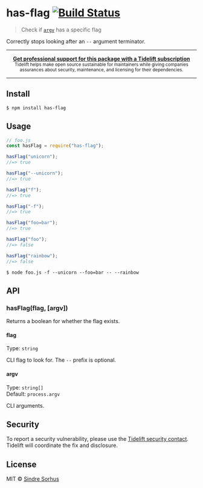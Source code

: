 # has-flag [![Build Status](https://travis-ci.org/sindresorhus/has-flag.svg?branch=master)](https://travis-ci.org/sindresorhus/has-flag)

> Check if [`argv`](https://nodejs.org/docs/latest/api/process.html#process_process_argv) has a specific flag

Correctly stops looking after an `--` argument terminator.

---

<div align="center">
	<b>
		<a href="https://tidelift.com/subscription/pkg/npm-has-flag?utm_source=npm-has-flag&utm_medium=referral&utm_campaign=readme">Get professional support for this package with a Tidelift subscription</a>
	</b>
	<br>
	<sub>
		Tidelift helps make open source sustainable for maintainers while giving companies<br>assurances about security, maintenance, and licensing for their dependencies.
	</sub>
</div>

---

## Install

```
$ npm install has-flag
```

## Usage

```js
// foo.js
const hasFlag = require("has-flag");

hasFlag("unicorn");
//=> true

hasFlag("--unicorn");
//=> true

hasFlag("f");
//=> true

hasFlag("-f");
//=> true

hasFlag("foo=bar");
//=> true

hasFlag("foo");
//=> false

hasFlag("rainbow");
//=> false
```

```
$ node foo.js -f --unicorn --foo=bar -- --rainbow
```

## API

### hasFlag(flag, [argv])

Returns a boolean for whether the flag exists.

#### flag

Type: `string`

CLI flag to look for. The `--` prefix is optional.

#### argv

Type: `string[]`<br>
Default: `process.argv`

CLI arguments.

## Security

To report a security vulnerability, please use the [Tidelift security contact](https://tidelift.com/security). Tidelift will coordinate the fix and disclosure.

## License

MIT © [Sindre Sorhus](https://sindresorhus.com)
